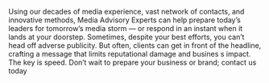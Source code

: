 <p>
              Using our decades of media experience, vast network of contacts,
              and innovative methods, <span class="font-[Poppins] font-bold">
                Media Advisory Experts</span
              > can help prepare today’s leaders for tomorrow’s media storm — or
              respond in an instant when it lands at your doorstep. Sometimes,
              despite your best efforts, you can’t head off adverse publicity.
              But often, clients can get in front of the headline, crafting a
              message that limits reputational damage and busines s impact. The
              key is speed. Don’t wait to prepare your business or brand;
              contact us today
            </p>

